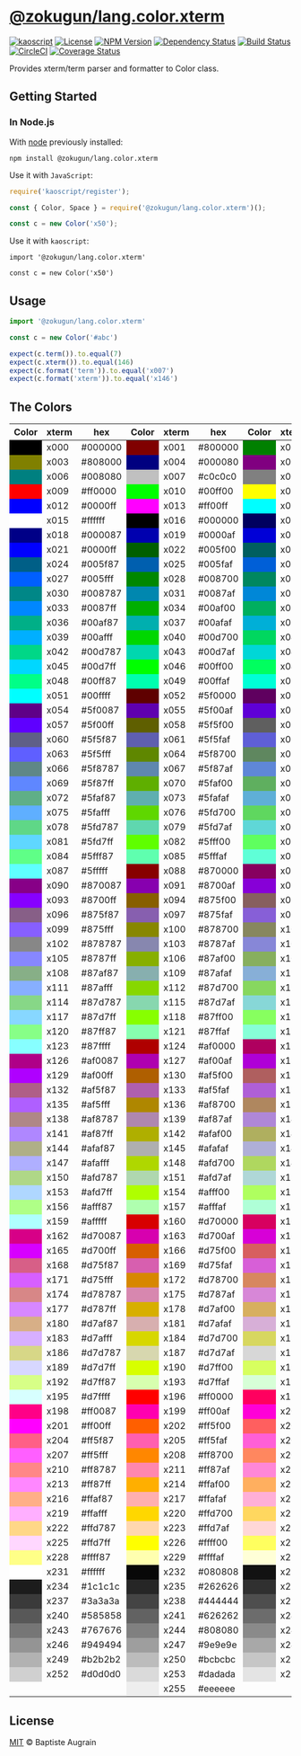 [@zokugun/lang.color.xterm](https://github.com/ZokugunKS/lang.color.xterm)
==============================================================

[![kaoscript](https://img.shields.io/badge/language-kaoscript-orange.svg)](https://github.com/kaoscript/kaoscript)
[![License](https://img.shields.io/badge/license-MIT-blue.svg)](./LICENSE)
[![NPM Version](https://img.shields.io/npm/v/@zokugun/lang.color.xterm.svg?colorB=green)](https://www.npmjs.com/package/@zokugun/lang.color.xterm)
[![Dependency Status](https://badges.depfu.com/badges//overview.svg)](https://depfu.com/github/ZokugunKS/lang.color.xterm)
[![Build Status](https://travis-ci.org/ZokugunKS/lang.color.xterm.svg?branch=master)](https://travis-ci.org/ZokugunKS/lang.color.xterm)
[![CircleCI](https://circleci.com/gh/ZokugunKS/lang.color.xterm/tree/master.svg?style=shield)](https://circleci.com/gh/ZokugunKS/lang.color.xterm/tree/master)
[![Coverage Status](https://img.shields.io/coveralls/ZokugunKS/lang.color.xterm/master.svg)](https://coveralls.io/github/ZokugunKS/lang.color.xterm)

Provides xterm/term parser and formatter to Color class.

Getting Started
---------------

### In Node.js

With [node](http://nodejs.org) previously installed:

	npm install @zokugun/lang.color.xterm


Use it with `JavaScript`:

```javascript
require('kaoscript/register');

const { Color, Space } = require('@zokugun/lang.color.xterm')();

const c = new Color('x50');
```

Use it with `kaoscript`:
```kaoscript
import '@zokugun/lang.color.xterm'

const c = new Color('x50')
```

Usage
-----

```javascript
import '@zokugun/lang.color.xterm'

const c = new Color('#abc')

expect(c.term()).to.equal(7)
expect(c.xterm()).to.equal(146)
expect(c.format('term')).to.equal('x007')
expect(c.format('xterm')).to.equal('x146')
```

The Colors
----------

<table>
	<thead>
		<tr>
			<th>Color</th>
			<th>xterm</th>
			<th>hex</th>
			<th>Color</th>
			<th>xterm</th>
			<th>hex</th>
			<th>Color</th>
			<th>xterm</th>
			<th>hex</th>
		</tr>
	</thead>
	<tbody>
		<tr>
			<td style="background:#000000"></td><td>x000</td><td>#000000</td>
			<td style="background:#800000"></td><td>x001</td><td>#800000</td>
			<td style="background:#008000"></td><td>x002</td><td>#008000</td>
		</tr>
		<tr>
			<td style="background:#808000"></td><td>x003</td><td>#808000</td>
			<td style="background:#000080"></td><td>x004</td><td>#000080</td>
			<td style="background:#800080"></td><td>x005</td><td>#800080</td>
		</tr>
		<tr>
			<td style="background:#008080"></td><td>x006</td><td>#008080</td>
			<td style="background:#c0c0c0"></td><td>x007</td><td>#c0c0c0</td>
			<td style="background:#808080"></td><td>x008</td><td>#808080</td>
		</tr>
		<tr>
			<td style="background:#ff0000"></td><td>x009</td><td>#ff0000</td>
			<td style="background:#00ff00"></td><td>x010</td><td>#00ff00</td>
			<td style="background:#ffff00"></td><td>x011</td><td>#ffff00</td>
		</tr>
		<tr>
			<td style="background:#0000ff"></td><td>x012</td><td>#0000ff</td>
			<td style="background:#ff00ff"></td><td>x013</td><td>#ff00ff</td>
			<td style="background:#00ffff"></td><td>x014</td><td>#00ffff</td>
		</tr>
		<tr>
			<td style="background:#ffffff"></td><td>x015</td><td>#ffffff</td>
			<td style="background:#000000"></td><td>x016</td><td>#000000</td>
			<td style="background:#00005f"></td><td>x017</td><td>#00005f</td>
		</tr>
		<tr>
			<td style="background:#000087"></td><td>x018</td><td>#000087</td>
			<td style="background:#0000af"></td><td>x019</td><td>#0000af</td>
			<td style="background:#0000d7"></td><td>x020</td><td>#0000d7</td>
		</tr>
		<tr>
			<td style="background:#0000ff"></td><td>x021</td><td>#0000ff</td>
			<td style="background:#005f00"></td><td>x022</td><td>#005f00</td>
			<td style="background:#005f5f"></td><td>x023</td><td>#005f5f</td>
		</tr>
		<tr>
			<td style="background:#005f87"></td><td>x024</td><td>#005f87</td>
			<td style="background:#005faf"></td><td>x025</td><td>#005faf</td>
			<td style="background:#005fd7"></td><td>x026</td><td>#005fd7</td>
		</tr>
		<tr>
			<td style="background:#005fff"></td><td>x027</td><td>#005fff</td>
			<td style="background:#008700"></td><td>x028</td><td>#008700</td>
			<td style="background:#00875f"></td><td>x029</td><td>#00875f</td>
		</tr>
		<tr>
			<td style="background:#008787"></td><td>x030</td><td>#008787</td>
			<td style="background:#0087af"></td><td>x031</td><td>#0087af</td>
			<td style="background:#0087d7"></td><td>x032</td><td>#0087d7</td>
		</tr>
		<tr>
			<td style="background:#0087ff"></td><td>x033</td><td>#0087ff</td>
			<td style="background:#00af00"></td><td>x034</td><td>#00af00</td>
			<td style="background:#00af5f"></td><td>x035</td><td>#00af5f</td>
		</tr>
		<tr>
			<td style="background:#00af87"></td><td>x036</td><td>#00af87</td>
			<td style="background:#00afaf"></td><td>x037</td><td>#00afaf</td>
			<td style="background:#00afd7"></td><td>x038</td><td>#00afd7</td>
		</tr>
		<tr>
			<td style="background:#00afff"></td><td>x039</td><td>#00afff</td>
			<td style="background:#00d700"></td><td>x040</td><td>#00d700</td>
			<td style="background:#00d75f"></td><td>x041</td><td>#00d75f</td>
		</tr>
		<tr>
			<td style="background:#00d787"></td><td>x042</td><td>#00d787</td>
			<td style="background:#00d7af"></td><td>x043</td><td>#00d7af</td>
			<td style="background:#00d7d7"></td><td>x044</td><td>#00d7d7</td>
		</tr>
		<tr>
			<td style="background:#00d7ff"></td><td>x045</td><td>#00d7ff</td>
			<td style="background:#00ff00"></td><td>x046</td><td>#00ff00</td>
			<td style="background:#00ff5f"></td><td>x047</td><td>#00ff5f</td>
		</tr>
		<tr>
			<td style="background:#00ff87"></td><td>x048</td><td>#00ff87</td>
			<td style="background:#00ffaf"></td><td>x049</td><td>#00ffaf</td>
			<td style="background:#00ffd7"></td><td>x050</td><td>#00ffd7</td>
		</tr>
		<tr>
			<td style="background:#00ffff"></td><td>x051</td><td>#00ffff</td>
			<td style="background:#5f0000"></td><td>x052</td><td>#5f0000</td>
			<td style="background:#5f005f"></td><td>x053</td><td>#5f005f</td>
		</tr>
		<tr>
			<td style="background:#5f0087"></td><td>x054</td><td>#5f0087</td>
			<td style="background:#5f00af"></td><td>x055</td><td>#5f00af</td>
			<td style="background:#5f00d7"></td><td>x056</td><td>#5f00d7</td>
		</tr>
		<tr>
			<td style="background:#5f00ff"></td><td>x057</td><td>#5f00ff</td>
			<td style="background:#5f5f00"></td><td>x058</td><td>#5f5f00</td>
			<td style="background:#5f5f5f"></td><td>x059</td><td>#5f5f5f</td>
		</tr>
		<tr>
			<td style="background:#5f5f87"></td><td>x060</td><td>#5f5f87</td>
			<td style="background:#5f5faf"></td><td>x061</td><td>#5f5faf</td>
			<td style="background:#5f5fd7"></td><td>x062</td><td>#5f5fd7</td>
		</tr>
		<tr>
			<td style="background:#5f5fff"></td><td>x063</td><td>#5f5fff</td>
			<td style="background:#5f8700"></td><td>x064</td><td>#5f8700</td>
			<td style="background:#5f875f"></td><td>x065</td><td>#5f875f</td>
		</tr>
		<tr>
			<td style="background:#5f8787"></td><td>x066</td><td>#5f8787</td>
			<td style="background:#5f87af"></td><td>x067</td><td>#5f87af</td>
			<td style="background:#5f87d7"></td><td>x068</td><td>#5f87d7</td>
		</tr>
		<tr>
			<td style="background:#5f87ff"></td><td>x069</td><td>#5f87ff</td>
			<td style="background:#5faf00"></td><td>x070</td><td>#5faf00</td>
			<td style="background:#5faf5f"></td><td>x071</td><td>#5faf5f</td>
		</tr>
		<tr>
			<td style="background:#5faf87"></td><td>x072</td><td>#5faf87</td>
			<td style="background:#5fafaf"></td><td>x073</td><td>#5fafaf</td>
			<td style="background:#5fafd7"></td><td>x074</td><td>#5fafd7</td>
		</tr>
		<tr>
			<td style="background:#5fafff"></td><td>x075</td><td>#5fafff</td>
			<td style="background:#5fd700"></td><td>x076</td><td>#5fd700</td>
			<td style="background:#5fd75f"></td><td>x077</td><td>#5fd75f</td>
		</tr>
		<tr>
			<td style="background:#5fd787"></td><td>x078</td><td>#5fd787</td>
			<td style="background:#5fd7af"></td><td>x079</td><td>#5fd7af</td>
			<td style="background:#5fd7d7"></td><td>x080</td><td>#5fd7d7</td>
		</tr>
		<tr>
			<td style="background:#5fd7ff"></td><td>x081</td><td>#5fd7ff</td>
			<td style="background:#5fff00"></td><td>x082</td><td>#5fff00</td>
			<td style="background:#5fff5f"></td><td>x083</td><td>#5fff5f</td>
		</tr>
		<tr>
			<td style="background:#5fff87"></td><td>x084</td><td>#5fff87</td>
			<td style="background:#5fffaf"></td><td>x085</td><td>#5fffaf</td>
			<td style="background:#5fffd7"></td><td>x086</td><td>#5fffd7</td>
		</tr>
		<tr>
			<td style="background:#5fffff"></td><td>x087</td><td>#5fffff</td>
			<td style="background:#870000"></td><td>x088</td><td>#870000</td>
			<td style="background:#87005f"></td><td>x089</td><td>#87005f</td>
		</tr>
		<tr>
			<td style="background:#870087"></td><td>x090</td><td>#870087</td>
			<td style="background:#8700af"></td><td>x091</td><td>#8700af</td>
			<td style="background:#8700d7"></td><td>x092</td><td>#8700d7</td>
		</tr>
		<tr>
			<td style="background:#8700ff"></td><td>x093</td><td>#8700ff</td>
			<td style="background:#875f00"></td><td>x094</td><td>#875f00</td>
			<td style="background:#875f5f"></td><td>x095</td><td>#875f5f</td>
		</tr>
		<tr>
			<td style="background:#875f87"></td><td>x096</td><td>#875f87</td>
			<td style="background:#875faf"></td><td>x097</td><td>#875faf</td>
			<td style="background:#875fd7"></td><td>x098</td><td>#875fd7</td>
		</tr>
		<tr>
			<td style="background:#875fff"></td><td>x099</td><td>#875fff</td>
			<td style="background:#878700"></td><td>x100</td><td>#878700</td>
			<td style="background:#87875f"></td><td>x101</td><td>#87875f</td>
		</tr>
		<tr>
			<td style="background:#878787"></td><td>x102</td><td>#878787</td>
			<td style="background:#8787af"></td><td>x103</td><td>#8787af</td>
			<td style="background:#8787d7"></td><td>x104</td><td>#8787d7</td>
		</tr>
		<tr>
			<td style="background:#8787ff"></td><td>x105</td><td>#8787ff</td>
			<td style="background:#87af00"></td><td>x106</td><td>#87af00</td>
			<td style="background:#87af5f"></td><td>x107</td><td>#87af5f</td>
		</tr>
		<tr>
			<td style="background:#87af87"></td><td>x108</td><td>#87af87</td>
			<td style="background:#87afaf"></td><td>x109</td><td>#87afaf</td>
			<td style="background:#87afd7"></td><td>x110</td><td>#87afd7</td>
		</tr>
		<tr>
			<td style="background:#87afff"></td><td>x111</td><td>#87afff</td>
			<td style="background:#87d700"></td><td>x112</td><td>#87d700</td>
			<td style="background:#87d75f"></td><td>x113</td><td>#87d75f</td>
		</tr>
		<tr>
			<td style="background:#87d787"></td><td>x114</td><td>#87d787</td>
			<td style="background:#87d7af"></td><td>x115</td><td>#87d7af</td>
			<td style="background:#87d7d7"></td><td>x116</td><td>#87d7d7</td>
		</tr>
		<tr>
			<td style="background:#87d7ff"></td><td>x117</td><td>#87d7ff</td>
			<td style="background:#87ff00"></td><td>x118</td><td>#87ff00</td>
			<td style="background:#87ff5f"></td><td>x119</td><td>#87ff5f</td>
		</tr>
		<tr>
			<td style="background:#87ff87"></td><td>x120</td><td>#87ff87</td>
			<td style="background:#87ffaf"></td><td>x121</td><td>#87ffaf</td>
			<td style="background:#87ffd7"></td><td>x122</td><td>#87ffd7</td>
		</tr>
		<tr>
			<td style="background:#87ffff"></td><td>x123</td><td>#87ffff</td>
			<td style="background:#af0000"></td><td>x124</td><td>#af0000</td>
			<td style="background:#af005f"></td><td>x125</td><td>#af005f</td>
		</tr>
		<tr>
			<td style="background:#af0087"></td><td>x126</td><td>#af0087</td>
			<td style="background:#af00af"></td><td>x127</td><td>#af00af</td>
			<td style="background:#af00d7"></td><td>x128</td><td>#af00d7</td>
		</tr>
		<tr>
			<td style="background:#af00ff"></td><td>x129</td><td>#af00ff</td>
			<td style="background:#af5f00"></td><td>x130</td><td>#af5f00</td>
			<td style="background:#af5f5f"></td><td>x131</td><td>#af5f5f</td>
		</tr>
		<tr>
			<td style="background:#af5f87"></td><td>x132</td><td>#af5f87</td>
			<td style="background:#af5faf"></td><td>x133</td><td>#af5faf</td>
			<td style="background:#af5fd7"></td><td>x134</td><td>#af5fd7</td>
		</tr>
		<tr>
			<td style="background:#af5fff"></td><td>x135</td><td>#af5fff</td>
			<td style="background:#af8700"></td><td>x136</td><td>#af8700</td>
			<td style="background:#af875f"></td><td>x137</td><td>#af875f</td>
		</tr>
		<tr>
			<td style="background:#af8787"></td><td>x138</td><td>#af8787</td>
			<td style="background:#af87af"></td><td>x139</td><td>#af87af</td>
			<td style="background:#af87d7"></td><td>x140</td><td>#af87d7</td>
		</tr>
		<tr>
			<td style="background:#af87ff"></td><td>x141</td><td>#af87ff</td>
			<td style="background:#afaf00"></td><td>x142</td><td>#afaf00</td>
			<td style="background:#afaf5f"></td><td>x143</td><td>#afaf5f</td>
		</tr>
		<tr>
			<td style="background:#afaf87"></td><td>x144</td><td>#afaf87</td>
			<td style="background:#afafaf"></td><td>x145</td><td>#afafaf</td>
			<td style="background:#afafd7"></td><td>x146</td><td>#afafd7</td>
		</tr>
		<tr>
			<td style="background:#afafff"></td><td>x147</td><td>#afafff</td>
			<td style="background:#afd700"></td><td>x148</td><td>#afd700</td>
			<td style="background:#afd75f"></td><td>x149</td><td>#afd75f</td>
		</tr>
		<tr>
			<td style="background:#afd787"></td><td>x150</td><td>#afd787</td>
			<td style="background:#afd7af"></td><td>x151</td><td>#afd7af</td>
			<td style="background:#afd7d7"></td><td>x152</td><td>#afd7d7</td>
		</tr>
		<tr>
			<td style="background:#afd7ff"></td><td>x153</td><td>#afd7ff</td>
			<td style="background:#afff00"></td><td>x154</td><td>#afff00</td>
			<td style="background:#afff5f"></td><td>x155</td><td>#afff5f</td>
		</tr>
		<tr>
			<td style="background:#afff87"></td><td>x156</td><td>#afff87</td>
			<td style="background:#afffaf"></td><td>x157</td><td>#afffaf</td>
			<td style="background:#afffd7"></td><td>x158</td><td>#afffd7</td>
		</tr>
		<tr>
			<td style="background:#afffff"></td><td>x159</td><td>#afffff</td>
			<td style="background:#d70000"></td><td>x160</td><td>#d70000</td>
			<td style="background:#d7005f"></td><td>x161</td><td>#d7005f</td>
		</tr>
		<tr>
			<td style="background:#d70087"></td><td>x162</td><td>#d70087</td>
			<td style="background:#d700af"></td><td>x163</td><td>#d700af</td>
			<td style="background:#d700d7"></td><td>x164</td><td>#d700d7</td>
		</tr>
		<tr>
			<td style="background:#d700ff"></td><td>x165</td><td>#d700ff</td>
			<td style="background:#d75f00"></td><td>x166</td><td>#d75f00</td>
			<td style="background:#d75f5f"></td><td>x167</td><td>#d75f5f</td>
		</tr>
		<tr>
			<td style="background:#d75f87"></td><td>x168</td><td>#d75f87</td>
			<td style="background:#d75faf"></td><td>x169</td><td>#d75faf</td>
			<td style="background:#d75fd7"></td><td>x170</td><td>#d75fd7</td>
		</tr>
		<tr>
			<td style="background:#d75fff"></td><td>x171</td><td>#d75fff</td>
			<td style="background:#d78700"></td><td>x172</td><td>#d78700</td>
			<td style="background:#d7875f"></td><td>x173</td><td>#d7875f</td>
		</tr>
		<tr>
			<td style="background:#d78787"></td><td>x174</td><td>#d78787</td>
			<td style="background:#d787af"></td><td>x175</td><td>#d787af</td>
			<td style="background:#d787d7"></td><td>x176</td><td>#d787d7</td>
		</tr>
		<tr>
			<td style="background:#d787ff"></td><td>x177</td><td>#d787ff</td>
			<td style="background:#d7af00"></td><td>x178</td><td>#d7af00</td>
			<td style="background:#d7af5f"></td><td>x179</td><td>#d7af5f</td>
		</tr>
		<tr>
			<td style="background:#d7af87"></td><td>x180</td><td>#d7af87</td>
			<td style="background:#d7afaf"></td><td>x181</td><td>#d7afaf</td>
			<td style="background:#d7afd7"></td><td>x182</td><td>#d7afd7</td>
		</tr>
		<tr>
			<td style="background:#d7afff"></td><td>x183</td><td>#d7afff</td>
			<td style="background:#d7d700"></td><td>x184</td><td>#d7d700</td>
			<td style="background:#d7d75f"></td><td>x185</td><td>#d7d75f</td>
		</tr>
		<tr>
			<td style="background:#d7d787"></td><td>x186</td><td>#d7d787</td>
			<td style="background:#d7d7af"></td><td>x187</td><td>#d7d7af</td>
			<td style="background:#d7d7d7"></td><td>x188</td><td>#d7d7d7</td>
		</tr>
		<tr>
			<td style="background:#d7d7ff"></td><td>x189</td><td>#d7d7ff</td>
			<td style="background:#d7ff00"></td><td>x190</td><td>#d7ff00</td>
			<td style="background:#d7ff5f"></td><td>x191</td><td>#d7ff5f</td>
		</tr>
		<tr>
			<td style="background:#d7ff87"></td><td>x192</td><td>#d7ff87</td>
			<td style="background:#d7ffaf"></td><td>x193</td><td>#d7ffaf</td>
			<td style="background:#d7ffd7"></td><td>x194</td><td>#d7ffd7</td>
		</tr>
		<tr>
			<td style="background:#d7ffff"></td><td>x195</td><td>#d7ffff</td>
			<td style="background:#ff0000"></td><td>x196</td><td>#ff0000</td>
			<td style="background:#ff005f"></td><td>x197</td><td>#ff005f</td>
		</tr>
		<tr>
			<td style="background:#ff0087"></td><td>x198</td><td>#ff0087</td>
			<td style="background:#ff00af"></td><td>x199</td><td>#ff00af</td>
			<td style="background:#ff00d7"></td><td>x200</td><td>#ff00d7</td>
		</tr>
		<tr>
			<td style="background:#ff00ff"></td><td>x201</td><td>#ff00ff</td>
			<td style="background:#ff5f00"></td><td>x202</td><td>#ff5f00</td>
			<td style="background:#ff5f5f"></td><td>x203</td><td>#ff5f5f</td>
		</tr>
		<tr>
			<td style="background:#ff5f87"></td><td>x204</td><td>#ff5f87</td>
			<td style="background:#ff5faf"></td><td>x205</td><td>#ff5faf</td>
			<td style="background:#ff5fd7"></td><td>x206</td><td>#ff5fd7</td>
		</tr>
		<tr>
			<td style="background:#ff5fff"></td><td>x207</td><td>#ff5fff</td>
			<td style="background:#ff8700"></td><td>x208</td><td>#ff8700</td>
			<td style="background:#ff875f"></td><td>x209</td><td>#ff875f</td>
		</tr>
		<tr>
			<td style="background:#ff8787"></td><td>x210</td><td>#ff8787</td>
			<td style="background:#ff87af"></td><td>x211</td><td>#ff87af</td>
			<td style="background:#ff87d7"></td><td>x212</td><td>#ff87d7</td>
		</tr>
		<tr>
			<td style="background:#ff87ff"></td><td>x213</td><td>#ff87ff</td>
			<td style="background:#ffaf00"></td><td>x214</td><td>#ffaf00</td>
			<td style="background:#ffaf5f"></td><td>x215</td><td>#ffaf5f</td>
		</tr>
		<tr>
			<td style="background:#ffaf87"></td><td>x216</td><td>#ffaf87</td>
			<td style="background:#ffafaf"></td><td>x217</td><td>#ffafaf</td>
			<td style="background:#ffafd7"></td><td>x218</td><td>#ffafd7</td>
		</tr>
		<tr>
			<td style="background:#ffafff"></td><td>x219</td><td>#ffafff</td>
			<td style="background:#ffd700"></td><td>x220</td><td>#ffd700</td>
			<td style="background:#ffd75f"></td><td>x221</td><td>#ffd75f</td>
		</tr>
		<tr>
			<td style="background:#ffd787"></td><td>x222</td><td>#ffd787</td>
			<td style="background:#ffd7af"></td><td>x223</td><td>#ffd7af</td>
			<td style="background:#ffd7d7"></td><td>x224</td><td>#ffd7d7</td>
		</tr>
		<tr>
			<td style="background:#ffd7ff"></td><td>x225</td><td>#ffd7ff</td>
			<td style="background:#ffff00"></td><td>x226</td><td>#ffff00</td>
			<td style="background:#ffff5f"></td><td>x227</td><td>#ffff5f</td>
		</tr>
		<tr>
			<td style="background:#ffff87"></td><td>x228</td><td>#ffff87</td>
			<td style="background:#ffffaf"></td><td>x229</td><td>#ffffaf</td>
			<td style="background:#ffffd7"></td><td>x230</td><td>#ffffd7</td>
		</tr>
		<tr>
			<td style="background:#ffffff"></td><td>x231</td><td>#ffffff</td>
			<td style="background:#080808"></td><td>x232</td><td>#080808</td>
			<td style="background:#121212"></td><td>x233</td><td>#121212</td>
		</tr>
		<tr>
			<td style="background:#1c1c1c"></td><td>x234</td><td>#1c1c1c</td>
			<td style="background:#262626"></td><td>x235</td><td>#262626</td>
			<td style="background:#303030"></td><td>x236</td><td>#303030</td>
		</tr>
		<tr>
			<td style="background:#3a3a3a"></td><td>x237</td><td>#3a3a3a</td>
			<td style="background:#444444"></td><td>x238</td><td>#444444</td>
			<td style="background:#4e4e4e"></td><td>x239</td><td>#4e4e4e</td>
		</tr>
		<tr>
			<td style="background:#585858"></td><td>x240</td><td>#585858</td>
			<td style="background:#626262"></td><td>x241</td><td>#626262</td>
			<td style="background:#6c6c6c"></td><td>x242</td><td>#6c6c6c</td>
		</tr>
		<tr>
			<td style="background:#767676"></td><td>x243</td><td>#767676</td>
			<td style="background:#808080"></td><td>x244</td><td>#808080</td>
			<td style="background:#8a8a8a"></td><td>x245</td><td>#8a8a8a</td>
		</tr>
		<tr>
			<td style="background:#949494"></td><td>x246</td><td>#949494</td>
			<td style="background:#9e9e9e"></td><td>x247</td><td>#9e9e9e</td>
			<td style="background:#a8a8a8"></td><td>x248</td><td>#a8a8a8</td>
		</tr>
		<tr>
			<td style="background:#b2b2b2"></td><td>x249</td><td>#b2b2b2</td>
			<td style="background:#bcbcbc"></td><td>x250</td><td>#bcbcbc</td>
			<td style="background:#c6c6c6"></td><td>x251</td><td>#c6c6c6</td>
		</tr>
		<tr>
			<td style="background:#d0d0d0"></td><td>x252</td><td>#d0d0d0</td>
			<td style="background:#dadada"></td><td>x253</td><td>#dadada</td>
			<td style="background:#e4e4e4"></td><td>x254</td><td>#e4e4e4</td>
		</tr>
		<tr>
			<td colspan="3"></td>
			<td style="background:#eeeeee"></td><td>x255</td><td>#eeeeee</td>
			<td colspan="3"></td>
		</tr>
	</tbody>
</table>

License
-------

[MIT](http://www.opensource.org/licenses/mit-license.php) &copy; Baptiste Augrain